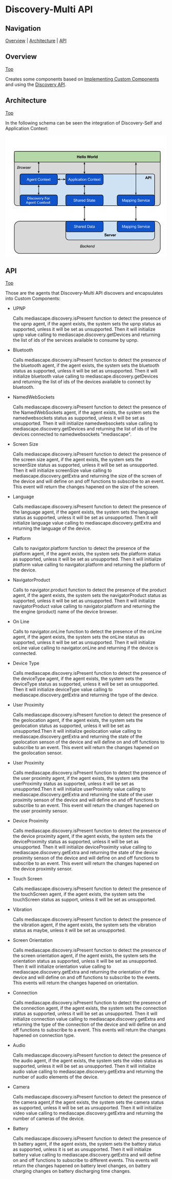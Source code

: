 # Discovery-Multi API

## Navigation
[Overview][] | [Architecture][] | [API][]

## Overview
[Top][]

Creates some components based on [Implementing Custom Components](https://github.com/mediascape/application-context/tree/master/API#implementing-custom-components) and using the [Discovery API](https://github.com/mediascape/discovery-self/tree/master/API).

## Architecture
[Top][]

In the following schema can be seen the integration of Discovery-Self and Application Context:

![alt text](./mediascap_discovery_multi.png "MediaScape - Agent and Application Context")

## API
[Top][]

Those are the agents that Discovery-Multi API discovers and encapsulates into Custom Components:

* UPNP

	Calls mediascape.discovery.isPresent function to detect the presence of the upnp agent, if the agent exists, the system sets the upnp status as supported, unless it will be set as unsupported. Then it will initialize upnp value calling to mediascape.discovery.getDevices and returning the list of ids of the services available to consume by upnp.

* Bluetooth

	Calls mediascape.discovery.isPresent function to detect the presence of the bluetooth agent, if the agent exists, the system sets the bluetooth status as supported, unless it will be set as unsupported. Then it will initialize bluetooth value calling to mediascape.discovery.getDevices and returning the list of ids of the devices available to connect by bluetooth.

* NamedWebSockets

	Calls mediascape.discovery.isPresent function to detect the presence of the NamedWebSockets agent, if the agent exists, the system sets the namedwebsockets status as supported, unless it will be set as unsupported. Then it will initialize namedwebsockets value calling to mediascape.discovery.getDevices and returning the list of ids of the devices connected to namedwebsockets "mediascape".

* Screen Size

	Calls mediascape.discovery.isPresent function to detect the presence of the screen size agent, if the agent exists, the system sets the screenSize status as supported, unless it will be set as unsupported. Then it will initialize screenSize value calling to mediascape.discovery.getExtra and returning the size of the screen of the device and will define on and off functions to subscribe to an event. This event will return the changes hapened on the size of the screen.

* Language

	Calls mediascape.discovery.isPresent function to detect the presence of the language agent, if the agent exists, the system sets the language status as supported, unless it will be set as unsupported. Then it will initialize language value calling to mediascape.discovery.getExtra and returning the language of the device.

* Platform

 	Calls to navigator.platform function to detect the presence of the platform agent, if the agent exists, the system sets the platform status as supported, unless it will be set as unsupported. Then it will initialize platform value calling to navigator.platform and returning the platform of the device.

* NavigatorProduct

	Calls to navigator.product function to detect the presence of the product agent, if the agent exists, the system sets the navigatorProduct status as supported, unless it will be set as unsupported. Then it will initialize navigatorProduct value calling to navigator.platform and returning the the engine (product) name of the device browser.
	
* On Line

	Calls to navigator.onLine function to detect the presence of the onLine agent, if the agent exists, the system sets the onLine status as supported, unless it will be set as unsupported. Then it will initialize onLine value calling to navigator.onLine and returning if the device is connected.

* Device Type

	Calls mediascape.discovery.isPresent function to detect the presence of the deviceType agent, if the agent exists, the system sets the deviceType status as supported, unless it will be set as unsupported. Then it will initialize deviceType value calling to mediascape.discovery.getExtra and  returning the type of the device.

* User Proximity

	Calls mediascape.discovery.isPresent function to detect the presence of the geolocation agent, if the agent exists, the system sets the geolocation status as supported, unless it will be set as unsupported.Then it will initialize geolocation value calling to mediascape.discovery.getExtra and returning the state of the geolocation senson of the device and will define on and off functions to subscribe to an event. This event will return the changes hapened on the geolocation sensor.

* User Proximity

	Calls mediascape.discovery.isPresent function to detect the presence of the user proximity agent, if the agent exists, the system sets the userProximity status as supported, unless it will be set as unsupported.Then it will initialize userProximity value calling to mediascape.discovery.getExtra and returning the state of the user proximity senson of the device and will define on and off functions to subscribe to an event. This event will return the changes hapened on the user proximity sensor.

* Device Proximity

	Calls mediascape.discovery.isPresent function to detect the presence of the device proximity agent, if the agent exists, the system sets the deviceProximity status as supported, unless it will be set as unsupported. Then it will initialize deviceProximity value calling to mediascape.discovery.getExtra and returning the state of the device proximity senson of the device and will define on and off functions to subscribe to an event. This event will return the changes hapened on the device proximity sensor.

* Touch Screen

	Calls mediascape.discovery.isPresent function to detect the presence of the touchScreen agent, if the agent exists, the system sets the touchScreen status as support, unless it will be set as unsupported.

* Vibration

	Calls mediascape.discovery.isPresent function to detect the presence of the vibration agent, if the agent exists, the system sets the vibration status as maybe, unless it will be set as unsupported.
		
* Screen Orientation

	Calls mediascape.discovery.isPresent function to detect the presence of the screen orientation agent, if the agent exists, the system sets the orientation status as supported, unless it will be set as unsupported. Then it will initialize orientation value calling to mediascape.discovery.getExtra and returning the orientation of the device and will define on and off functions to subscribe to the events. This events will return the changes hapened on orientation.

* Connection

	Calls mediascape.discovery.isPresent function to detect the presence of the connection agent, if the agent exists, the system sets the connection status as supported, unless it will be set as unsupported. Then it will initialize connection value calling to mediascape.discovery.getExtra and returning the type of the connection of the device and will define on and off functions to subscribe to a event. This events will return the changes hapened on connection type.

* Audio

	Calls mediascape.discovery.isPresent function to detect the presence of the audio agent, if the agent exists, the system sets the video status as supported, unless it will be set as unsupported. Then it will initialize audio value calling to mediascape.discovery.getExtra and returning the number of audio elements of the device.

* Camera

	Calls mediascape.discovery.isPresent function to detect the presence of the camera agent,if the agent exists, the system sets the camera status as supported, unless it will be set as unsupported. Then it will initialize video value calling to mediascape.discovery.getExtra and returning the number of cameras of the device.

* Battery
	
	Calls mediascape.discovery.isPresent function to detect the presence of th battery agent, if the agent exists, the system sets the battery status as supported, unless it is set as unsupported. Then it will initialize battery value calling to mediascape.discovery.getExtra and will define on and off functions to subscribe to different events. This events will return the changes hapened on battery level changes, on battery charging changes on battery discharging time changes.


[Top]: #navigation
[Overview]: #overview
[Architecture]: #architecture
[API]: #api
